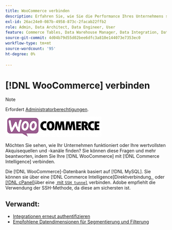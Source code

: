 ```yaml
---
title: WooCommerce verbinden
description: Erfahren Sie, wie Sie die Performance Ihres Unternehmens sehen oder Ihre wertvollsten Akquisequellen und -kanäle finden.
exl-id: 26ac24e0-087b-4958-873c-2facab22ffb2
role: Admin, Data Architect, Data Engineer, User
feature: Commerce Tables, Data Warehouse Manager, Data Integration, Data Import/Export
source-git-commit: 4d04b79d55d02bee6dfc3a810e144073e7353ec0
workflow-type: tm+mt
source-wordcount: '95'
ht-degree: 0%

---
```


# [!DNL WooCommerce] verbinden

>[!NOTE]
>
>Erfordert [Administratorberechtigungen](../../../administrator/user-management/user-management.md).

![WooCommerce-Logo](../../../assets/WooCommerce-Logo.jpg)

Möchten Sie sehen, wie Ihr Unternehmen funktioniert oder Ihre wertvollsten Akquisequellen und -kanäle finden? Sie können diese Fragen und mehr beantworten, indem Sie Ihre [!DNL WooCommerce] mit [!DNL Commerce Intelligence] verbinden.

Die [!DNL WooCommerce]-Datenbank basiert auf [!DNL MySQL]. Sie können sie über eine [!DNL Commerce Intelligence]Direktverbindung[, &#x200B;](../integrations/mysql-via-a-direct-connection.md) oder [[!DNL cPanel]](../integrations/mysql-via-cpanel.md)über eine [&#x200B; mit `SSH tunnel`](../integrations/mysql-via-ssh-tunnel.md) verbinden. Adobe empfiehlt die Verwendung der SSH-Methode, da diese am sichersten ist.

## Verwandt:

* [Integrationen erneut authentifizieren](https://experienceleague.adobe.com/docs/commerce-knowledge-base/kb/how-to/mbi-reauthenticating-integrations.html)
* [Empfohlene Datendimensionen für Segmentierung und Filterung](../../../best-practices/segment-filter.md)
